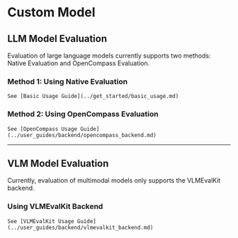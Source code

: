 # Custom Model

## LLM Model Evaluation
Evaluation of large language models currently supports two methods: Native Evaluation and OpenCompass Evaluation.

### Method 1: Using Native Evaluation
```{seealso}
See [Basic Usage Guide](../get_started/basic_usage.md)
```

### Method 2: Using OpenCompass Evaluation
```{seealso}
See [OpenCompass Usage Guide](../user_guides/backend/opencompass_backend.md)
```
-----
## VLM Model Evaluation
Currently, evaluation of multimodal models only supports the VLMEvalKit backend.

### Using VLMEvalKit Backend
```{seealso}
See [VLMEvalKit Usage Guide](../user_guides/backend/vlmevalkit_backend.md)
```